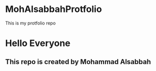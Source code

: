 # MohAlsabbahProtfolio
This is my protfolio repo
<h1>Hello Everyone</h1>

<h2>This repo is created by Mohammad Alsabbah</h2>
